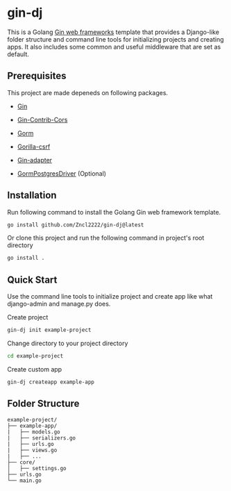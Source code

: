 # gin-dj
This is a Golang [Gin web frameworks](https://github.com/gin-gonic/gin) template that provides a Django-like folder structure and command line tools for initializing projects and creating apps. It also includes some common and useful middleware that are set as default.

## Prerequisites
This project are made depeneds on following packages.

- [Gin](https://github.com/gin-gonic/gin)

- [Gin-Contrib-Cors](https://github.com/gin-contrib/cors)

- [Gorm](https://github.com/go-gorm/gorm)

- [Gorilla-csrf](https://github.com/gorilla/csrf)

- [Gin-adapter](https://github.com/gwatts/gin-adapter)

- [GormPostgresDriver](https://github.com/go-gorm/postgres) (Optional)

## Installation
Run following command to install the Golang Gin web framework template.

```bash
go install github.com/Zncl2222/gin-dj@latest
```

Or clone this project and run the following command in project's root directory

```bash
go install .
```

## Quick Start
Use the command line tools to initialize project and create app like what django-admin and manage.py does.

Create project
```bash
gin-dj init example-project
```
Change directory to your project directory
```bash
cd example-project
```

Create custom app
```bash
gin-dj createapp example-app
```

## Folder Structure
```
example-project/
├── example-app/
|   ├── models.go
|   ├── serializers.go
|   ├── urls.go
|   ├── views.go
|   ├── ...
├── core/
│   ├── settings.go
├── urls.go
└── main.go
```
